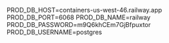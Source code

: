 PROD_DB_HOST=containers-us-west-46.railway.app
PROD_DB_PORT=6068
PROD_DB_NAME=railway
PROD_DB_PASSWORD=m9Q6khCEm7GjBfpuxtor
PROD_DB_USERNAME=postgres